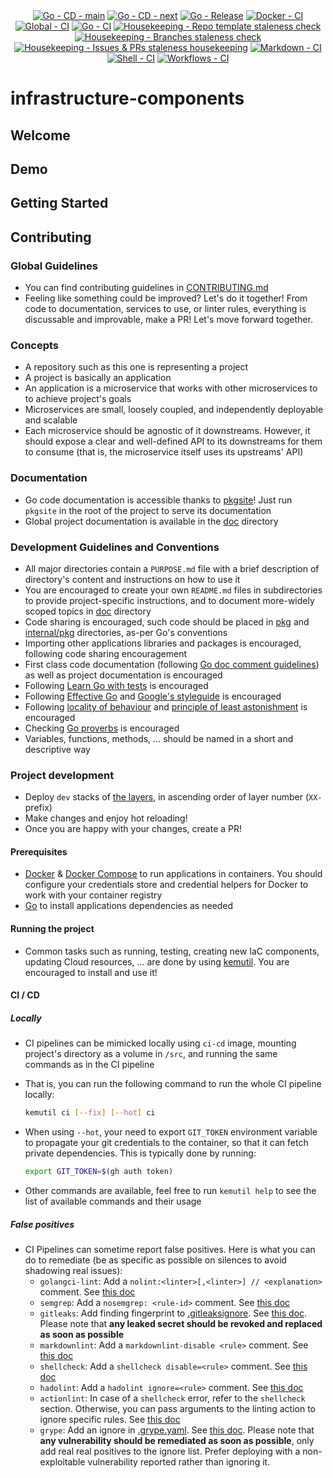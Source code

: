 <!-- markdownlint-disable MD041 -->
<div align=center>
  <a href="https://github.com/kemadev/infrastructure-components/actions/workflows/go-cd.yaml"><img alt="Go - CD - main" src="https://github.com/kemadev/infrastructure-components/actions/workflows/go-cd.yaml/badge.svg?branch=main&event=push"></a>
  <a href="https://github.com/kemadev/infrastructure-components/actions/workflows/go-cd.yaml"><img alt="Go - CD - next" src="https://github.com/kemadev/infrastructure-components/actions/workflows/go-cd.yaml/badge.svg?branch=next&event=push"></a>
  <a href="https://github.com/kemadev/infrastructure-components/actions/workflows/go-release.yaml"><img alt="Go - Release" src="https://github.com/kemadev/infrastructure-components/actions/workflows/go-release.yaml/badge.svg?branch=main&event=push"></a>
  <a href="https://github.com/kemadev/infrastructure-components/actions/workflows/docker-ci.yaml"><img alt="Docker - CI" src="https://github.com/kemadev/infrastructure-components/actions/workflows/docker-ci.yaml/badge.svg?branch=main&event=schedule"></a>
  <a href="https://github.com/kemadev/infrastructure-components/actions/workflows/global-ci.yaml"><img alt="Global - CI" src="https://github.com/kemadev/infrastructure-components/actions/workflows/global-ci.yaml/badge.svg?branch=main&event=schedule"></a>
  <a href="https://github.com/kemadev/infrastructure-components/actions/workflows/go-ci.yaml"><img alt="Go - CI" src="https://github.com/kemadev/infrastructure-components/actions/workflows/go-ci.yaml/badge.svg?branch=main&event=schedule"></a>
  <a href="https://github.com/kemadev/infrastructure-components/actions/workflows/repo-template-stale.yaml"><img alt="Housekeeping - Repo template staleness check" src="https://github.com/kemadev/infrastructure-components/actions/workflows/repo-template-stale.yaml/badge.svg?branch=main&event=schedule"></a>
  <a href="https://github.com/kemadev/infrastructure-components/actions/workflows/branch-stale.yaml"><img alt="Housekeeping - Branches staleness check" src="https://github.com/kemadev/infrastructure-components/actions/workflows/branch-stale.yaml/badge.svg?branch=main&event=schedule"></a>
  <a href="https://github.com/kemadev/infrastructure-components/actions/workflows/issue-pr-stale.yaml"><img alt="Housekeeping - Issues & PRs staleness housekeeping" src="https://github.com/kemadev/infrastructure-components/actions/workflows/issue-pr-stale.yaml/badge.svg?branch=main&event=schedule"></a>
  <a href="https://github.com/kemadev/infrastructure-components/actions/workflows/markdown-ci.yaml"><img alt="Markdown - CI" src="https://github.com/kemadev/infrastructure-components/actions/workflows/markdown-ci.yaml/badge.svg?branch=main&event=schedule"></a>
  <a href="https://github.com/kemadev/infrastructure-components/actions/workflows/shell-ci.yaml"><img alt="Shell - CI" src="https://github.com/kemadev/infrastructure-components/actions/workflows/shell-ci.yaml/badge.svg?branch=main&event=schedule"></a>
  <a href="https://github.com/kemadev/infrastructure-components/actions/workflows/workflow-action-ci.yaml"><img alt="Workflows - CI" src="https://github.com/kemadev/infrastructure-components/actions/workflows/workflow-action-ci.yaml/badge.svg?branch=main&event=schedule"></a>
</div>

# infrastructure-components

<!-- Brief description of the project -->

## Welcome

<!-- Project presentation, motivation, and main features -->

## Demo

<!-- If applicable, project demo (video, screenshots, asciicinema, ...) -->

## Getting Started

<!-- Basic usage and main commands -->

## Contributing

### Global Guidelines

- You can find contributing guidelines in [CONTRIBUTING.md](CONTRIBUTING.md)
- Feeling like something could be improved? Let's do it together! From code to documentation, services to use, or linter rules, everything is discussable and improvable, make a PR! Let's move forward together.

### Concepts

- A repository such as this one is representing a project
- A project is basically an application
- An application is a microservice that works with other microservices to to achieve project's goals
- Microservices are small, loosely coupled, and independently deployable and scalable
- Each microservice should be agnostic of it downstreams. However, it should expose a clear and well-defined API to its downstreams for them to consume (that is, the microservice itself uses its upstreams' API)

### Documentation

- Go code documentation is accessible thanks to [pkgsite](https://pkg.go.dev/golang.org/x/pkgsite/cmd/pkgsite)! Just run `pkgsite` in the root of the project to serve its documentation
- Global project documentation is available in the [doc](./doc) directory

### Development Guidelines and Conventions

- All major directories contain a `PURPOSE.md` file with a brief description of directory's content and instructions on how to use it
- You are encouraged to create your own `README.md` files in subdirectories to provide project-specific instructions, and to document more-widely scoped topics in [doc](./doc) directory
- Code sharing is encouraged, such code should be placed in [pkg](pkg) and [internal/pkg](internal/pkg) directories, as-per Go's conventions
- Importing other applications libraries and packages is encouraged, following code sharing encouragement
- First class code documentation (following [Go doc comment guidelines](https://go.dev/doc/comment)) as well as project documentation is encouraged
- Following [Learn Go with tests](https://github.com/quii/learn-go-with-tests) is encouraged
- Following [Effective Go](https://go.dev/doc/effective_go) and [Google's styleguide](https://google.github.io/styleguide/go/) is encouraged
- Following [locality of behaviour](https://htmx.org/essays/locality-of-behaviour/) and [principle of least astonishment](https://en.wikipedia.org/wiki/Principle_of_least_astonishment) is encouraged
- Checking [Go proverbs](https://go-proverbs.github.io/) is encouraged
- Variables, functions, methods, ... should be named in a short and descriptive way

### Project development

- Deploy `dev` stacks of [the layers](./deploy), in ascending order of layer number (`XX-` prefix)
- Make changes and enjoy hot reloading!
- Once you are happy with your changes, create a PR!

#### Prerequisites

- [Docker](https://github.com/docker/cli) & [Docker Compose](https://github.com/docker/compose) to run applications in containers. You should configure your credentials store and credential helpers for Docker to work with your container registry
- [Go](https://github.com/golang/go) to install applications dependencies as needed

#### Running the project

- Common tasks such as running, testing, creating new IaC components, updating Cloud resources, ... are done by using [kemutil](https://github.com/kemadev/ci-cd/tree/main/tool/kemutil). You are encouraged to install and use it!

#### CI / CD

##### Locally

- CI pipelines can be mimicked locally using `ci-cd` image, mounting project's directory as a volume in `/src`, and running the same commands as in the CI pipeline
- That is, you can run the following command to run the whole CI pipeline locally:

  ```bash
  kemutil ci [--fix] [--hot] ci
  ```

- When using `--hot`, your need to export `GIT_TOKEN` environment variable to propagate your git credentials to the container, so that it can fetch private dependencies. This is typically done by running:

  ```bash
  export GIT_TOKEN=$(gh auth token)
  ```

- Other commands are available, feel free to run `kemutil help` to see the list of available commands and their usage

##### False positives

- CI Pipelines can sometime report false positives. Here is what you can do to remediate (be as specific as possible on silences to avoid shadowing real issues):
  - `golangci-lint`: Add a `nolint:<linter>[,<linter>] // <explanation>` comment. See [this doc](https://golangci-lint.run/usage/false-positives/)
  - `semgrep`: Add a `nosemgrep: <rule-id>` comment. See [this doc](https://semgrep.dev/docs/ignoring-files-folders-code)
  - `gitleaks`: Add finding fingerprint to [.gitleaksignore](config/gitleaks/.gitleaksignore). See [this doc](https://github.com/gitleaks/gitleaks#additional-configuration). Please note that **any leaked secret should be revoked and replaced as soon as possible**
  - `markdownlint`: Add a `markdownlint-disable <rule>` comment. See [this doc](https://github.com/DavidAnson/markdownlint/blob/main/README.md#configuration)
  - `shellcheck`: Add a `shellcheck disable=<rule>` comment. See [this doc](https://github.com/koalaman/shellcheck/wiki/Ignore)
  - `hadolint`: Add a `hadolint ignore=<rule>` comment. See [this doc](https://github.com/hadolint/hadolint/blob/master/README.md#ignoring-rules)
  - `actionlint`: In case of a `shellcheck` error, refer to the `shellcheck` section. Otherwise, you can pass arguments to the linting action to ignore specific rules. See [this doc](https://github.com/rhysd/actionlint/blob/main/docs/usage.md#ignore-some-errors)
  - `grype`: Add an ignore in [.grype.yaml](https://github.com/kemadev/infrastructure-components/tree/main/config/grype/.grype.yaml). See [this doc](https://github.com/anchore/grype#specifying-matches-to-ignore).
    Please note that **any vulnerability should be remediated as soon as possible**, only add real real positives to the ignore list. Prefer deploying with a non-exploitable vulnerability reported rather than ignoring it.

